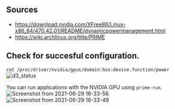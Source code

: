 ## Sources
- https://download.nvidia.com/XFree86/Linux-x86_64/470.42.01/README/dynamicpowermanagement.html
- https://wiki.archlinux.org/title/PRIME

## Check for succesful configuration.

`cat /proc/driver/nvidia/gpus/domain:bus:device.function/power`
![d3_status](https://user-images.githubusercontent.com/86513427/123815571-e2967e00-d8f6-11eb-8ec4-1c81ada72222.png)

You can run applications with the NVIDIA GPU using `prime-run`.
![Screenshot from 2021-06-29 16-33-56](https://user-images.githubusercontent.com/86513427/123816805-e971c080-d8f7-11eb-81f3-3d3dcb0d5097.png) 
![Screenshot from 2021-06-29 16-33-49](https://user-images.githubusercontent.com/86513427/123816817-eb3b8400-d8f7-11eb-8c4b-4063432d72fb.png)
